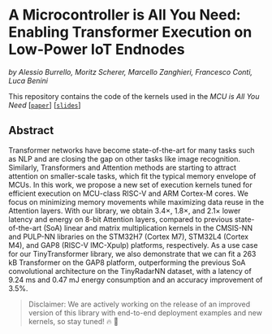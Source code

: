 # A Microcontroller is All You Need: Enabling Transformer Execution on Low-Power IoT Endnodes

*by Alessio Burrello,*
*Moritz Scherer,*
*Marcello Zanghieri,*
*Francesco Conti,*
*Luca Benini*

This repository contains the code of the kernels used in the *MCU is All You Need*
[[`paper`](https://ieeexplore.ieee.org/stamp/stamp.jsp?tp=&arnumber=9524173)] [[`slides`](https://pulp-platform.org/docs/IEEECOINS2021.pdf)]


## Abstract

Transformer networks have become state-of-the-art for many tasks such as NLP and are closing the gap on other tasks like image recognition. Similarly, Transformers and Attention methods are starting to attract attention on smaller-scale tasks, which fit the typical memory envelope of MCUs. In this work, we propose a new set of execution kernels tuned for efficient execution on MCU-class RISC-V and ARM Cortex-M cores. We focus on minimizing memory movements while maximizing data reuse in the Attention layers. With our library, we obtain 3.4×, 1.8×, and 2.1× lower latency and energy on 8-bit Attention layers, compared to previous state-of-the-art (SoA) linear and matrix multiplication kernels in the CMSIS-NN and PULP-NN libraries on the STM32H7 (Cortex M7), STM32L4 (Cortex M4), and GAP8 (RISC-V IMC-Xpulp) platforms, respectively. As a use case for our TinyTransformer library, we also demonstrate that we can fit a 263 kB Transformer on the GAP8 platform, outperforming the previous SoA convolutional architecture on the TinyRadarNN dataset, with a latency of 9.24 ms and 0.47 mJ energy consumption and an accuracy improvement of 3.5%.

> Disclaimer:
> We are actively working on the release of an improved version of this library with end-to-end deployment examples and new kernels, so stay tuned! :fire: :rocket: